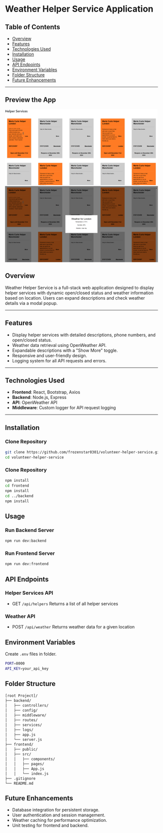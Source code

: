 # Weather Helper Service Application

## Table of Contents
- [Overview](#overview)
- [Features](#features)
- [Technologies Used](#technologies-used)
- [Installation](#installation)
- [Usage](#usage)
- [API Endpoints](#api-endpoints)
- [Environment Variables](#environment-variables)
- [Folder Structure](#folder-structure)
- [Future Enhancements](#future-enhancements)

---

## Preview the App
![Card App Preview](screenshots/Cards.png)
![Weather Preview](screenshots/Weather.png)


## Overview
Weather Helper Service is a full-stack web application designed to display helper services with dynamic open/closed status and weather information based on location. Users can expand descriptions and check weather details via a modal popup.

---

## Features
- Display helper services with detailed descriptions, phone numbers, and open/closed status.
- Weather data retrieval using OpenWeather API.
- Expandable descriptions with a "Show More" toggle.
- Responsive and user-friendly design.
- Logging system for all API requests and errors.

---

## Technologies Used
- **Frontend**: React, Bootstrap, Axios
- **Backend**: Node.js, Express
- **API**: OpenWeather API
- **Middleware**: Custom logger for API request logging

---

## Installation

### Clone Repository
```bash
git clone https://github.com/frozenstar0301/volunteer-helper-service.git
cd volunteer-helper-service
```

### Clone Repository

```bash
npm install
cd frontend
npm install
cd ../backend
npm install
```

## Usage

### Run Backend Server

```bash
npm run dev:backend
```

### Run Frontend Server

```bash
npm run dev:frontend
```

## API Endpoints

### Helper Services API

- GET `/api/helpers`
Returns a list of all helper services

### Weather API

- POST `/api/weather`
Returns weather data for a given location

## Environment Variables

Create `.env` files in folder.

```bash
PORT=8000
API_KEY=your_api_key
```

## Folder Structure
```
[root Project]/
├── backend/
│   ├── controllers/
│   ├── config/
│   ├── middleware/
│   ├── routes/
│   ├── services/
│   ├── logs/
│   ├── app.js
│   └── server.js
├── frontend/
│   ├── public/
│   ├── src/
│   │   ├── components/
│   │   ├── pages/
│   │   ├── App.js
│   │   └── index.js
├── .gitignore
└── README.md
```

## Future Enhancements
- Database integration for persistent storage.
- User authentication and session management.
- Weather caching for performance optimization.
- Unit testing for frontend and backend.